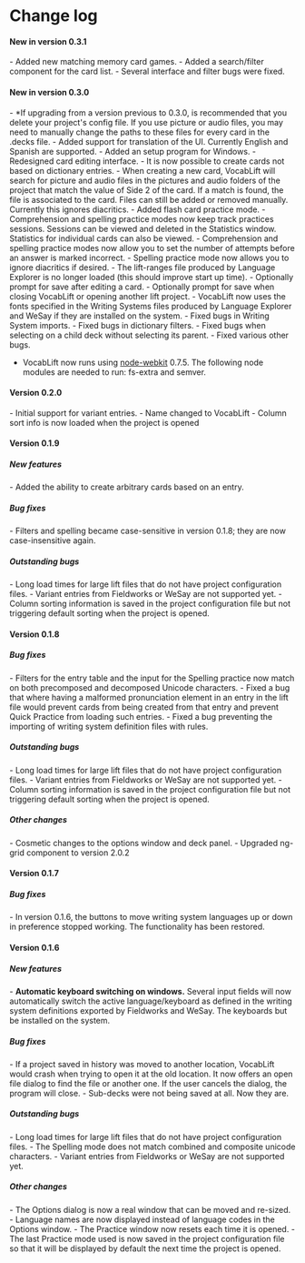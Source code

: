 <h1>Change log</h1>

<h4>New in version 0.3.1</h4>
- Added new matching memory card games.
- Added a search/filter component for the card list.
- Several interface and filter bugs were fixed.

<h4>New in version 0.3.0</h4>
- *If upgrading from a version previous to 0.3.0, is recommended that you delete your project's config file. If you use picture or audio files, you may need to manually change the paths to these files for every card in the .decks file.
- Added support for translation of the UI. Currently English and Spanish are supported.
- Added an setup program for Windows.
- Redesigned card editing interface.
- It is now possible to create cards not based on dictionary entries.
- When creating a new card, VocabLift will search for picture and audio files in the pictures and audio folders of the project that match the value of Side 2 of the card. If a match is found, the file is associated to the card. Files can still be added or removed manually. Currently this ignores diacritics.
- Added flash card practice mode.
- Comprehension and spelling practice modes now keep track practices sessions. Sessions can be viewed and deleted in the Statistics window. Statistics for individual cards can also be viewed.
- Comprehension and spelling practice modes now allow you to set the number of attempts before an answer is marked incorrect.
- Spelling practice mode now allows you to ignore diacritics if desired.
- The lift-ranges file produced by Language Explorer is no longer loaded (this should improve start up time).
- Optionally prompt for save after editing a card.
- Optionally prompt for save when closing VocabLift or opening another lift project.
- VocabLift now uses the fonts specified in the Writing Systems files produced by Language Explorer and WeSay if they are installed on the system.
- Fixed bugs in Writing System imports.
- Fixed bugs in dictionary filters.
- Fixed bugs when selecting on a child deck without selecting its parent.
- Fixed various other bugs.

- VocabLift now runs using <a href="https://github.com/rogerwang/node-webkit">node-webkit</a> 0.7.5. The following node modules are needed to run: fs-extra and semver.

<h4 id="v0.2.0">Version 0.2.0</h4>
- Initial support for variant entries.
- Name changed to VocabLift
- Column sort info is now loaded when the project is opened

<h4 id="v0.1.9">Version 0.1.9</h4>
<h5>New features</h5>
- Added the ability to create arbitrary cards based on an entry.

<h5>Bug fixes</h5>
- Filters and spelling became case-sensitive in version 0.1.8; they are now case-insensitive again.

<h5>Outstanding bugs</h5>
- Long load times for large lift files that do not have project configuration files.
- Variant entries from Fieldworks or WeSay are not supported yet.
- Column sorting information is saved in the project configuration file but not triggering default sorting when the project is opened.

<h4 id="v0.1.8">Version 0.1.8</h4>
<h5>Bug fixes</h5>
- Filters for the entry table and the input for the Spelling practice now match on both precomposed and decomposed Unicode characters.
- Fixed a bug that where having a malformed pronunciation element in an entry in the lift file would prevent cards from being created from that entry and prevent Quick Practice from loading such entries.
- Fixed a bug preventing the importing of writing system definition files with rules.

<h5>Outstanding bugs</h5>
- Long load times for large lift files that do not have project configuration files.
- Variant entries from Fieldworks or WeSay are not supported yet.
- Column sorting information is saved in the project configuration file but not triggering default sorting when the project is opened.

<h5>Other changes</h5>
- Cosmetic changes to the options window and deck panel.
- Upgraded ng-grid component to version 2.0.2

<h4 id="v0.1.7">Version 0.1.7</h4>
<h5>Bug fixes</h5>
- In version 0.1.6, the buttons to move writing system languages up or down in preference stopped working. The functionality has been restored.

<h4 id="v0.1.6">Version 0.1.6</h4>
<h5>New features</h5>
- <strong>Automatic keyboard switching on windows.</strong> Several input fields will now automatically switch the active language/keyboard as defined in the writing system definitions exported by Fieldworks and WeSay. The keyboards but be installed on the system.

<h5>Bug fixes</h5>
- If a project saved in history was moved to another location, VocabLift would crash when trying to open it at the old location. It now offers an open file dialog to find the file or another one. If the user cancels the dialog, the program will close.
- Sub-decks were not being saved at all. Now they are.

<h5>Outstanding bugs</h5>
- Long load times for large lift files that do not have project configuration files.
- The Spelling mode does not match combined and composite unicode characters.
- Variant entries from Fieldworks or WeSay are not supported yet.

<h5>Other changes</h5>
- The Options dialog is now a real window that can be moved and re-sized.
- Language names are now displayed instead of language codes in the Options window.
- The Practice window now resets each time it is opened.
- The last Practice mode used is now saved in the project configuration file so that it will be displayed by default the next time the project is opened.
